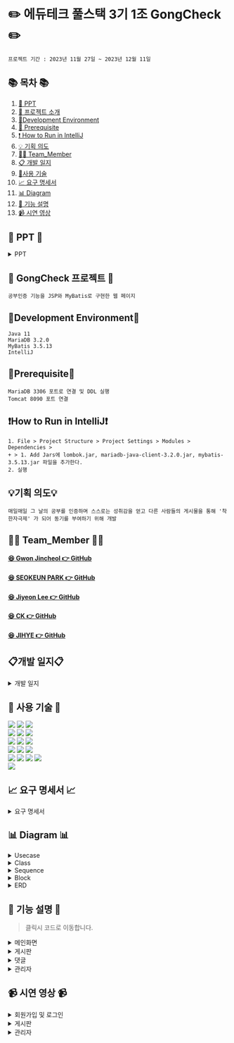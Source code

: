 #  ✏️ 에듀테크 풀스택 3기 1조 GongCheck ✏️ 
```bash
프로젝트 기간 : 2023년 11월 27일 ~ 2023년 12월 11일
```
## 📚 목차 📚

1. [📂 PPT](#-PPT-)
2. [📖 프로젝트 소개](#-gongcheck-프로젝트-)
3. [🔧Development Environment](#development-environment)
4. [🔔 Prerequisite](#prerequisite)
5. [❗ How to Run in IntelliJ](#how-to-run-in-intellij)
6. [💡 기획 의도](#기획-의도)
7. [🙋‍♀️ Team_Member](#%EF%B8%8F-team_member-%EF%B8%8F)
8. [📋 개발 일지](#개발-일지)
9. [🔨사용 기술](#-사용-기술-)
10. [📈  요구 명세서](#-요구-명세서-)
11. [📊 Diagram](#-다이어그램-)
12. [📝 기능 설명](#-기능-설명-)
13. [📹 시연 영상](#-시연-영상-) 


## 📂 PPT 📂

<details><summary>PPT</summary>
      
![1](https://github.com/Chunjae-GongCheck/GongCheck/assets/145525099/dafdcb42-18f7-4f8e-9882-4c0618ae5f30)
![2](https://github.com/Chunjae-GongCheck/GongCheck/assets/145525099/698d4e95-501e-4d36-b05d-a3ebf29181d5)  
![3](https://github.com/Chunjae-GongCheck/GongCheck/assets/145525099/ec74682f-0b81-4f2b-a927-1bbb7355539b)
![4](https://github.com/Chunjae-GongCheck/GongCheck/assets/145525099/d4db0e70-5df4-49ea-96eb-9330f3a4aa7d)
![5](https://github.com/Chunjae-GongCheck/GongCheck/assets/145525099/7cb37eb1-8b4a-4856-8ebc-4b8db0910180)
![6](https://github.com/Chunjae-GongCheck/GongCheck/assets/145525099/e55885c8-7788-4c03-ab1c-6abb93f64a76)
![7](https://github.com/Chunjae-GongCheck/GongCheck/assets/145525099/a23fd891-ce78-4d40-a34a-be659035edb2)
![8](https://github.com/Chunjae-GongCheck/GongCheck/assets/145525099/4d49230c-5bb3-456d-b89d-51f4a1361f8b)   
![9](https://github.com/Chunjae-GongCheck/GongCheck/assets/145525099/5fbba793-095a-46e8-b39c-41d8003fe720)
![10](https://github.com/Chunjae-GongCheck/GongCheck/assets/145525099/9c6cd842-40c1-416e-92a6-139499011d8b)
![11](https://github.com/Chunjae-GongCheck/GongCheck/assets/145525099/1a99356a-405a-4ad8-99c1-890ba42d5f90)
![12](https://github.com/Chunjae-GongCheck/GongCheck/assets/145525099/bed19616-0cc0-48b2-a9f3-34eee83958ff)
![13](https://github.com/Chunjae-GongCheck/GongCheck/assets/145525099/6c135029-cb7b-472e-bfec-87473f9d5ff1)
![14](https://github.com/Chunjae-GongCheck/GongCheck/assets/145525099/d45524c1-f279-4771-b8fc-dfa9112c258c)
![15](https://github.com/Chunjae-GongCheck/GongCheck/assets/145525099/fa5601fb-611d-4ec7-bc3f-1d5eb8859930)
![16](https://github.com/Chunjae-GongCheck/GongCheck/assets/145525099/03524413-c52c-459d-9b7a-c1c3e55c67e1)
![17](https://github.com/Chunjae-GongCheck/GongCheck/assets/145525099/700c5d25-90f4-4bec-a35b-ff429cbc501d)
![18](https://github.com/Chunjae-GongCheck/GongCheck/assets/145525099/5e3dc099-767b-4745-985f-83a474145564)
![19](https://github.com/Chunjae-GongCheck/GongCheck/assets/145525099/dc0e8ed9-5e25-4078-88de-67d991067b7b)
![20](https://github.com/Chunjae-GongCheck/GongCheck/assets/145525099/3218e17a-ce27-4b59-a169-3a26106c8ae4)
![21](https://github.com/Chunjae-GongCheck/GongCheck/assets/145525099/2fe2ccfa-d78a-4678-b91c-3c6e806ae030)
![22](https://github.com/Chunjae-GongCheck/GongCheck/assets/145525099/672005bb-2b5f-48f7-a1c5-3b0546a76bc3)
![23](https://github.com/Chunjae-GongCheck/GongCheck/assets/145525099/04a649cc-8772-4051-a106-571c7e1022e5)
![24](https://github.com/Chunjae-GongCheck/GongCheck/assets/145525099/00a91631-be57-4869-b1c5-4c5dce2bc37b)
![25](https://github.com/Chunjae-GongCheck/GongCheck/assets/145525099/7e1634a3-afd6-4242-86c6-798328690be3) 
![26](https://github.com/Chunjae-GongCheck/GongCheck/assets/145525099/f40b4de6-eb13-4fe2-b4f1-b13bc29a8b86)
![27](https://github.com/Chunjae-GongCheck/GongCheck/assets/145525099/0b64913f-ed74-4e58-84bc-d374edd7acea)
![28](https://github.com/Chunjae-GongCheck/GongCheck/assets/145525099/20d77e3f-070c-4874-8b02-5e1f6100f57f)
![29](https://github.com/Chunjae-GongCheck/GongCheck/assets/145525099/7d1629cc-1a5c-4014-8dba-c792b5dc91b1)
![30](https://github.com/Chunjae-GongCheck/GongCheck/assets/145525099/bea12284-2ff2-4ed0-a0ba-eaa78fda0d8b)
![31](https://github.com/Chunjae-GongCheck/GongCheck/assets/145525099/62e368a7-8f82-4765-918f-8097a47f5fe2)
![32](https://github.com/Chunjae-GongCheck/GongCheck/assets/145525099/4f273110-f331-4535-a341-276f862e1e36)
![33](https://github.com/Chunjae-GongCheck/GongCheck/assets/145525099/13c5aa53-2337-4617-b494-f91f50ee6388)

</details>
      
## 📖 GongCheck 프로젝트 📖
```bash프로젝트 소개
공부인증 기능을 JSP와 MyBatis로 구현한 웹 페이지
```
## 🔧Development Environment🔧
```
Java 11
MariaDB 3.2.0
MyBatis 3.5.13
IntelliJ
```
## 🔔Prerequisite🔔
```
MariaDB 3306 포트로 연결 및 DDL 실행
Tomcat 8090 포트 연결
```
## ❗How to Run in IntelliJ❗
```
1. File > Project Structure > Project Settings > Modules > Dependencies >
+ > 1. Add Jars에 lombok.jar, mariadb-java-client-3.2.0.jar, mybatis-3.5.13.jar 파일을 추가한다.
2. 실행
```

## 💡기획 의도💡
```
매일매일 그 날의 공부를 인증하며 스스로는 성취감을 얻고 다른 사람들의 게시물을 통해 '착한자극제' 가 되어 동기를 부여하기 위해 개발
```

## 🙋‍♀️ Team_Member 🙋‍♀️

#### [😆 Gwon Jincheol 👉 GitHub](https://github.com/Jincheol-11)
#### [😆 SEOKEUN PARK 👉 GitHub](https://github.com/seokeunpark)
#### [😆 Jiyeon Lee 👉 GitHub](https://github.com/thegreatjy)
#### [😆 CK 👉 GitHub](https://github.com/kidchang93)
#### [😆 JIHYE 👉 GitHub](https://github.com/jyeeeh)

## 📋개발 일지📋
<details><summary>개발 일지</summary>
   
![개발일지](https://github.com/Chunjae-GongCheck/GongCheck/assets/145525099/5ac7ac12-4e39-46c2-a1ce-548e7c9bb748)

</details>

## 🔨 사용 기술 🔨
<div>
<img src="https://img.shields.io/badge/Html5-E34F26?style=flat-square&logo=html5&logoColor=white">
<img src="https://img.shields.io/badge/javascript-F7DF1E?style=flat-square&logo=javascript&logoColor=black">
<img src="https://img.shields.io/badge/css3-1572B6?style=flat-square&logo=CSS3&logoColor=white">
<br>    
<img src="https://img.shields.io/badge/JAVA-C01818?style=flat-square&logo=coffeescript&logoColor=white" />
<img src="https://img.shields.io/badge/MySQL-4479A1?style=flat&logo=MySQL&logoColor=white" />
<img src="https://img.shields.io/badge/MariaDB-003545?style=flat&logo=MariaDB&logoColor=white" />
<br>
<img src="https://img.shields.io/badge/IntelliJ-000000?style=flat-square&logo=intellijidea&logoColor=white" />
<img src="https://img.shields.io/badge/Slack-4A154B?style=flat-square&logo=slack&logoColor=white" />
<img src="https://img.shields.io/badge/StarUML-E25A1C?style=flat-square&logo=apachespark&logoColor=white" />
<br>
<img src="https://img.shields.io/badge/GitHub-181717?style=flat-square&logo=GitHub&logoColor=white" />
<img src="https://img.shields.io/badge/Git-F05032?style=flat-square&logo=git&logoColor=white" />
<img src="https://img.shields.io/badge/Sourcetree-0052CC?style=flat-square&logo=Sourcetree&logoColor=blue" />
<br>
<img src="https://img.shields.io/badge/JSP-E34F26?style=flat-square&logo=JSP&logoColor=white">
<img src="https://img.shields.io/badge/AWS-232F3E?style=flat&logo=AWS&logoColor=yellow" />
<img src="https://img.shields.io/badge/MyBatis-000000?style=flat-square&logo=MyBatis&logoColor=white" />
<img src="https://img.shields.io/badge/Servlet-E25A1C?style=flat-square&logo=Servlet&logoColor=white" />
<br>
<img src="https://img.shields.io/badge/Bootstrap-80247B?style=flat-square&logo=Bootstrap&logoColor=white" />
      
## 📈 요구 명세서 📈

<details><summary>요구 명세서</summary>
  <img src="https://github.com/Chunjae-GongCheck/GongCheck/assets/145524731/5eecf6d0-7d59-42b1-a983-db23b09c1fcf">
</details>

## 📊 Diagram 📊

<details><summary>Usecase</summary>
<img src="https://github.com/Chunjae-GongCheck/GongCheck/assets/145524731/a51563fa-d066-43d9-acbe-9daf5045e518">
</details>

<details><summary>Class</summary>
<img src="https://github.com/Chunjae-GongCheck/GongCheck/assets/145524731/a6994ff8-e996-437f-b8f0-13877b6e2d2d">

</details>
<details><summary>Sequence</summary>
<img src="https://github.com/Chunjae-GongCheck/GongCheck/assets/145524731/204a25c8-1b3a-426d-8240-2704fa6d98a1">
<img src="https://github.com/Chunjae-GongCheck/GongCheck/assets/145524731/dd4944fa-f729-48f4-8897-f10cbeee41d5">

</details>

<details><summary>Block</summary>
<img src="https://github.com/Chunjae-GongCheck/GongCheck/assets/145525099/f6201177-68d9-4e09-81da-4edd70410ef7">
    
</details>

<details><summary>ERD</summary>
<img src="https://github.com/Chunjae-GongCheck/GongCheck/assets/145524731/db84e93c-2856-4587-ae72-b318c843b9e4">


</details>

## 📝 기능 설명 📝
> 클릭시 코드로 이동합니다. 

<details><summary>메인화면
</summary>
<br/>
   
[- 회원가입](#)
<br/>
<img src="#" width="350px" height="150px">

<br/>

[- 로그인](#)
<br/>
<img src="#" width="350px" height="150px">

<br/>
</details>

<details><summary>게시판
</summary>
<br/>   
   
[- 작성](#)
<br/>
<img src="#" width="350px" height="150px">

[- 수정](#)
<br/>
<img src="#" width="350px" height="150px">

[- 삭제](#)
<br/>
<img src="#" width="350px" height="150px">
   
<br/>
</details>

<details><summary>댓글
</summary>
<br/>
   
[- 작성](#)
<br/>
<img src="#" width="350px" height="150px">

[- 수정](#)
<br/>
<img src="#" width="350px" height="150px">

[- 삭제](#)
<br/>
<img src="#" width="350px" height="150px">
   
<br/>
</details>

<details><summary>관리자
</summary>
 <br/>  

[- 회원수정 및 삭제](https://github.com/Chunjae-GongCheck/GongCheck/blob/0a76af7f2878cfe2a99e633eca6560c931798467/src/main/java/com/gck/admin/controller/AdminDeleteController.java#L26-L53)
<br/>
<img src="https://github.com/Chunjae-GongCheck/GongCheck/assets/145525099/4e77f6b0-96f3-4399-b3bd-ef3e1b843919" width="800px" height="500px">
<br/> 
<img src="https://github.com/Chunjae-GongCheck/GongCheck/assets/145525099/59b7eaa2-aead-4db3-aea4-0acc88d10cad)" width="800px" height="500px">
<br/>
</details>

## 📹 시연 영상 📹

<details><summary>회원가입 및 로그인</summary>
   
![noLogin](#)
</details>
    
<details><summary>게시판</summary>
    
![login](#)

</details>

<details><summary>관리자</summary>
    
![admin](#)


</details>




</div>



